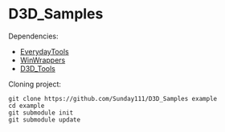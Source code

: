 # D3D_Samples

Dependencies:
 - [EverydayTools](https://github.com/Sunday111/EverydayTools)
 - [WinWrappers](https://github.com/Sunday111/WinWrappers-WinWrappers)
 - [D3D_Tools](https://github.com/Sunday111/D3D_Tools)
 
 Cloning project:
```
git clone https://github.com/Sunday111/D3D_Samples example
cd example
git submodule init
git submodule update
```
